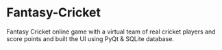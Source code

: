 # Fantasy-Cricket
Fantasy Cricket online game with a virtual team of real cricket players and score points and built the UI using PyQt &amp; SQLite database.
